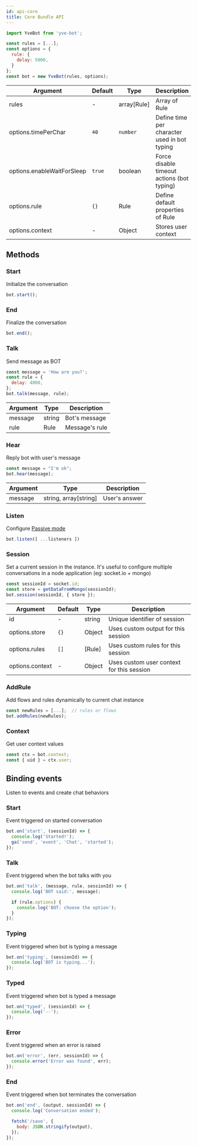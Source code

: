 ```yaml
---
id: api-core
title: Core Bundle API
---
```


```javascript
import YveBot from 'yve-bot';

const rules = [...];
const options = {
  rule: {
    delay: 5000,
  }
};
const bot = new YveBot(rules, options);
```

| Argument | Default | Type | Description |
|----------|---------|------|-------------|
| rules | - | array[Rule] | Array of Rule
| options.timePerChar | `40` | `number` | Define time per character used in bot typing
| options.enableWaitForSleep | `true` | boolean | Force disable timeout actions (bot typing)
| options.rule | `{}` | Rule | Define default properties of Rule
| options.context | - | Object | Stores user context


## Methods

### Start

Initialize the conversation

```javascript
bot.start();
```

### End

Finalize the conversation

```javascript
bot.end();
```

### Talk

Send message as BOT

```javascript
const message = 'How are you?';
const rule = {
  delay: 4000,
};
bot.talk(message, rule);
```

| Argument | Type | Description |
|----------|------|-------------|
| message | string | Bot's message
| rule | Rule | Message's rule

### Hear

Reply bot with user's message

```javascript
const message = "I'm ok";
bot.hear(message);
```

| Argument | Type | Description |
|----------|------|-------------|
| message | string, array[string] | User's answer

### Listen

Configure [Passive mode](passive-mode.md)
```javascript
bot.listen([ ...listeners ])
```

### Session

Set a current session in the instance. It's useful to configure multiple conversations in a node application (eg: socket.io + mongo)

```javascript
const sessionId = socket.id;
const store = getDataFromMongo(sessionId);
bot.session(sessionId, { store });
```

| Argument | Default | Type | Description |
|----------|---------|------|-------------|
| id | - | string | Unique identifier of session
| options.store | `{}` | Object | Uses custom output for this session
| options.rules | `[]` | [Rule] | Uses custom rules for this session
| options.context | - | Object | Uses custom user context for this session


### AddRule

Add flows and rules dynamically to current chat instance

```javascript
const newRules = [...];  // rules or flows
bot.addRules(newRules);
```

### Context

Get user context values

```javascript
const ctx = bot.context;
const { uid } = ctx.user;
```


## Binding events

Listen to events and create chat behaviors

### Start

Event triggered on started conversation

```javascript
bot.on('start', (sessionId) => {
  console.log('Started!');
  ga('send', 'event', 'Chat', 'started');
});
```

### Talk

Event triggered when the bot talks with you

```javascript
bot.on('talk', (message, rule, sessionId) => {
  console.log('BOT said:', message);

  if (rule.options) {
    console.log('BOT: choose the option');
  }
});
```

### Typing

Event triggered when bot is typing a message

```javascript
bot.on('typing', (sessionId) => {
  console.log('BOT is typing...');
});
```

### Typed

Event triggered when bot is typed a message

```javascript
bot.on('typed', (sessionId) => {
  console.log('--');
});
```

### Error

Event triggered when an error is raised

```javascript
bot.on('error', (err, sessionId) => {
  console.error('Error was found', err);
});
```

### End

Event triggered when bot terminates the conversation

```javascript
bot.on('end', (output, sessionId) => {
  console.log('Conversation ended');

  fetch('/save', {
    body: JSON.stringify(output),
  });
});
```
